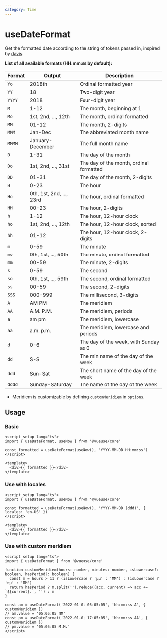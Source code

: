 ```yaml
---
category: Time
---
```


# useDateFormat

Get the formatted date according to the string of tokens passed in, inspired by [dayjs](https://github.com/iamkun/dayjs).

**List of all available formats (HH:mm:ss by default):**

| Format | Output                   | Description                             |
| ------ | ------------------------ | --------------------------------------- |
| `Yo`   | 2018th                   | Ordinal formatted year                  |
| `YY`   | 18                       | Two-digit year                          |
| `YYYY` | 2018                     | Four-digit year                         |
| `M`    | 1-12                     | The month, beginning at 1               |
| `Mo`   | 1st, 2nd, ..., 12th      | The month, ordinal formatted            |
| `MM`   | 01-12                    | The month, 2-digits                     |
| `MMM`  | Jan-Dec                  | The abbreviated month name              |
| `MMMM` | January-December         | The full month name                     |
| `D`    | 1-31                     | The day of the month                    |
| `Do`   | 1st, 2nd, ..., 31st      | The day of the month, ordinal formatted |
| `DD`   | 01-31                    | The day of the month, 2-digits          |
| `H`    | 0-23                     | The hour                                |
| `Ho`   | 0th, 1st, 2nd, ..., 23rd | The hour, ordinal formatted             |
| `HH`   | 00-23                    | The hour, 2-digits                      |
| `h`    | 1-12                     | The hour, 12-hour clock                 |
| `ho`   | 1st, 2nd, ..., 12th      | The hour, 12-hour clock, sorted         |
| `hh`   | 01-12                    | The hour, 12-hour clock, 2-digits       |
| `m`    | 0-59                     | The minute                              |
| `mo`   | 0th, 1st, ..., 59th      | The minute, ordinal formatted           |
| `mm`   | 00-59                    | The minute, 2-digits                    |
| `s`    | 0-59                     | The second                              |
| `so`   | 0th, 1st, ..., 59th      | The second, ordinal formatted           |
| `ss`   | 00-59                    | The second, 2-digits                    |
| `SSS`  | 000-999                  | The millisecond, 3-digits               |
| `A`    | AM PM                    | The meridiem                            |
| `AA`   | A.M. P.M.                | The meridiem, periods                   |
| `a`    | am pm                    | The meridiem, lowercase                 |
| `aa`   | a.m. p.m.                | The meridiem, lowercase and periods     |
| `d`    | 0-6                      | The day of the week, with Sunday as 0   |
| `dd`   | S-S                      | The min name of the day of the week     |
| `ddd`  | Sun-Sat                  | The short name of the day of the week   |
| `dddd` | Sunday-Saturday          | The name of the day of the week         |

- Meridiem is customizable by defining `customMeridiem` in `options`.

## Usage

### Basic

```vue
<script setup lang="ts">
import { useDateFormat, useNow } from '@vueuse/core'

const formatted = useDateFormat(useNow(), 'YYYY-MM-DD HH:mm:ss')
</script>

<template>
  <div>{{ formatted }}</div>
</template>
```

### Use with locales

```vue
<script setup lang="ts">
import { useDateFormat, useNow } from '@vueuse/core'

const formatted = useDateFormat(useNow(), 'YYYY-MM-DD (ddd)', { locales: 'en-US' })
</script>

<template>
  <div>{{ formatted }}</div>
</template>
```

### Use with custom meridiem

```vue
<script setup lang="ts">
import { useDateFormat } from '@vueuse/core'

function customMeridiem(hours: number, minutes: number, isLowercase?: boolean, hasPeriod?: boolean) {
  const m = hours > 11 ? (isLowercase ? 'μμ' : 'ΜΜ') : (isLowercase ? 'πμ' : 'ΠΜ')
  return hasPeriod ? m.split('').reduce((acc, current) => acc += `${current}.`, '') : m
}

const am = useDateFormat('2022-01-01 05:05:05', 'hh:mm:ss A', { customMeridiem })
// am.value = '05:05:05 ΠΜ'
const pm = useDateFormat('2022-01-01 17:05:05', 'hh:mm:ss AA', { customMeridiem })
// pm.value = '05:05:05 Μ.Μ.'
</script>
```
